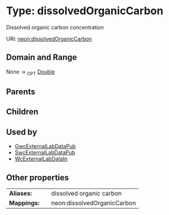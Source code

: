 
# Type: dissolvedOrganicCarbon


Dissolved organic carbon concentration

URI: [neon:dissolvedOrganicCarbon](https://data.neonscience.org/dissolvedOrganicCarbon)


## Domain and Range

None ->  <sub>OPT</sub> [Double](types/Double.md)

## Parents


## Children


## Used by

 * [GwcExternalLabDataPub](GwcExternalLabDataPub.md)
 * [SwcExternalLabDataPub](SwcExternalLabDataPub.md)
 * [WcExternalLabDataIn](WcExternalLabDataIn.md)

## Other properties

|  |  |  |
| --- | --- | --- |
| **Aliases:** | | dissolved organic carbon |
| **Mappings:** | | neon:dissolvedOrganicCarbon |

